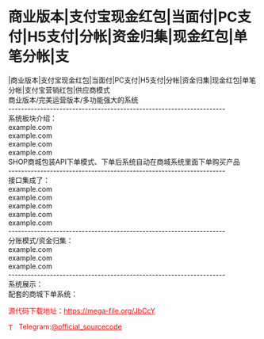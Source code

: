 # 商业版本|支付宝现金红包|当面付|PC支付|H5支付|分帐|资金归集|现金红包|单笔分帐|支

|商业版本|支付宝现金红包|当面付|PC支付|H5支付|分帐|资金归集|现金红包|单笔分帐|支付宝营销红包|供应商模式<br>商业版本/完美运营版本/多功能强大的系统<br>--------------------------------------------------------------------<br>系统板块介绍：<br>example.com<br>example.com<br>example.com<br>example.com<br>SHOP商城包装API下单模式、下单后系统自动在商城系统里面下单购买产品<br>--------------------------------------------------------------------<br>接口集成了：<br>example.com<br>example.com<br>example.com<br>example.com<br>example.com<br>--------------------------------------------------------------------<br>分账模式/资金归集：<br>example.com<br>example.com<br>example.com<br>--------------------------------------------------------------------<br>系统展示：<br>配套的商城下单系统：<br>


<p style="color: red;">源代码下载地址：<a href="https://mega-file.org/JbCcY" style="color: red;">https://mega-file.org/JbCcY</a></p><p style="color: red;"><img src="https://cdn-icons-png.flaticon.com/512/2111/2111646.png" alt="Telegram Icon" style="width: 16px; vertical-align: middle; margin-right: 5px;">Telegram:<a href="https://t.me/official_sourcecode" style="color: red;">@official_sourcecode</a></p>